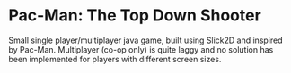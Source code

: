 # Pac-Man: The Top Down Shooter
Small single player/multiplayer java game, built using Slick2D and inspired by Pac-Man. Multiplayer (co-op only) is quite laggy and no solution has been implemented for players with different screen sizes.
